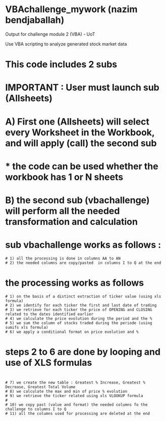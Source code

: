# VBAchallenge_mywork (nazim bendjaballah)
Output for challenge module 2 (VBA) - UoT

Use VBA scripting to analyze generated stock market data

# This code includes 2 subs

# IMPORTANT : User must launch sub (Allsheets)

#   A) First one (Allsheets) will select every Worksheet in the Workbook, and will apply (call) the second sub
#        * the code can be used whether the workbook has 1 or N sheets
#    B) the second sub (vbachallenge) will perform all the needed transformation and calculation
#

# sub vbachallenge works as follows :
    # 1) all the processing is done in columns AA to AN
    # 2) the needed columns are copy/pasted  in columns I to Q at the end
#
# the processing works as follows

    # 1) on the basis of a distinct extraction of ticker value (using xls formula)
    # 2) we identify for each ticker the first and last date of trading
    # 3) we retrieve for each ticker the price of OPENING and CLOSING related to the dates identified earlier
    # 4) we calculate the price evolution during the period and the %
    # 5) we sum the column of stocks traded during the periode (using sumifs xls formula)
    # 6) we apply a conditional format on price evolution and %
#
# steps 2 to 6 are done by looping and use of XLS formulas
#
    # 7) we create the new table : Greatest % Increase, Greatest % Decrease, Greatest Total Volume
    # 8) we calculate the max and min of price % evolution
    # 9) we retrieve the ticker related using xls VLOOKUP formula
    #
    # 10) we copy past (value and format) the needed columns fo the challenge to columns I to Q
    # 11) all the columns used for processing are deleted at the end

